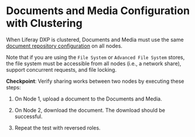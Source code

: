 # Documents and Media Configuration with Clustering

When Liferay DXP is clustered, Documents and Media must use the same [document repository configuration](https://help.liferay.com/hc/en-us/articles/360028810112-Document-Repository-Configuration) on all nodes.

Note that if you are using the `File System` or `Advanced File System` stores, the file system must be accessible from all nodes (i.e., a network share), support concurrent requests, and file locking.

**Checkpoint**: Verify sharing works between two nodes by executing these steps:

1. On Node 1, upload a document to the Documents and Media.

2. On Node 2, download the document. The download should be successful.

3. Repeat the test with reversed roles.
